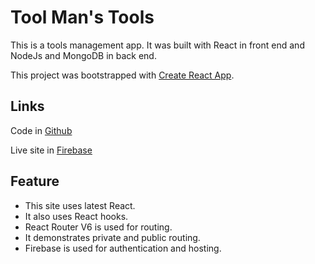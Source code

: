 # Tool Man's Tools

This is a tools management app. It was built with React in front end and NodeJs and MongoDB in back end.

This project was bootstrapped with [Create React App](https://github.com/facebook/create-react-app).

## Links

Code in [Github](https://github.com/programming-hero-web-course1/manufacturer-website-client-side-ra89fi)

Live site in [Firebase](https://toolmanstools-da851.web.app/)

## Feature

<ul>
  <li>This site uses latest React.</li>
  <li>It also uses React hooks.</li>
  <li>React Router V6 is used for routing.</li>
  <li>It demonstrates private and public routing.</li>
  <li>Firebase is used for authentication and hosting.</li>
</ul>
